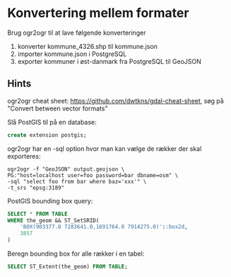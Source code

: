# Konvertering mellem formater

Brug ogr2ogr til at lave følgende konverteringer

1. konverter kommune_4326.shp til kommune.json
2. importer kommune.json i PostgreSQL
3. exporter kommuner i øst-danmark fra PostgreSQL til GeoJSON

## Hints

ogr2ogr cheat sheet: https://github.com/dwtkns/gdal-cheat-sheet, søg på "Convert between vector formats"

Slå PostGIS til på en database:

```sql
create extension postgis;
```

ogr2ogr har en -sql option hvor man kan vælge de rækker der skal exporteres:

```
ogr2ogr -f "GeoJSON" output.geojson \
PG:"host=localhost user=foo password=bar dbname=osm" \
-sql "select foo from bar where baz='xxx'" \
-t_srs "epsg:3189"
```

PostGIS bounding box query:

```sql
SELECT * FROM TABLE 
WHERE the_geom && ST_SetSRID(
    'BOX(903377.0 7283641.0,1691764.0 7914275.0)'::box2d, 
    3857
)
```

Beregn bounding box for alle rækker i en tabel:

```sql
SELECT ST_Extent(the_geom) FROM TABLE;
```
